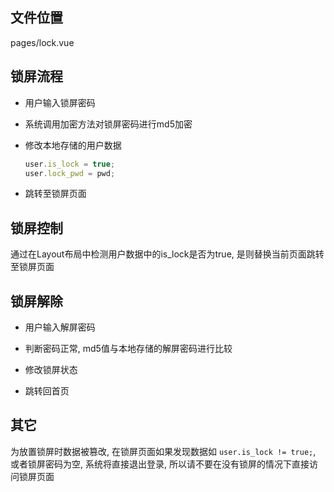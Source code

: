 ## 文件位置

pages/lock.vue

## 锁屏流程

- 用户输入锁屏密码

- 系统调用加密方法对锁屏密码进行md5加密

- 修改本地存储的用户数据

	```js
	user.is_lock = true;
	user.lock_pwd = pwd;
	```

- 跳转至锁屏页面

## 锁屏控制
通过在Layout布局中检测用户数据中的is_lock是否为true, 是则替换当前页面跳转至锁屏页面

## 锁屏解除

- 用户输入解屏密码

- 判断密码正常, md5值与本地存储的解屏密码进行比较

- 修改锁屏状态

- 跳转回首页

## 其它
为放置锁屏时数据被篡改, 在锁屏页面如果发现数据如 ```user.is_lock != true;```, 或者锁屏密码为空, 系统将直接退出登录, 所以请不要在没有锁屏的情况下直接访问锁屏页面

